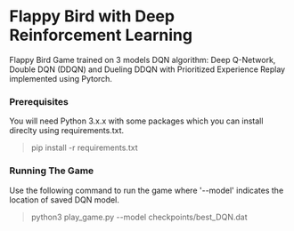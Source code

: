 # Flappy Bird with Deep Reinforcement Learning
Flappy Bird Game trained on 3 models DQN algorithm: Deep Q-Network, Double DQN (DDQN) and Dueling DDQN with Prioritized Experience Replay implemented using Pytorch.

### Prerequisites
You will need Python 3.x.x with some packages which you can install direclty using requirements.txt.
> pip install -r requirements.txt

### Running The Game
Use the following command to run the game where '--model' indicates the location of saved DQN model.
> python3 play_game.py --model checkpoints/best_DQN.dat
